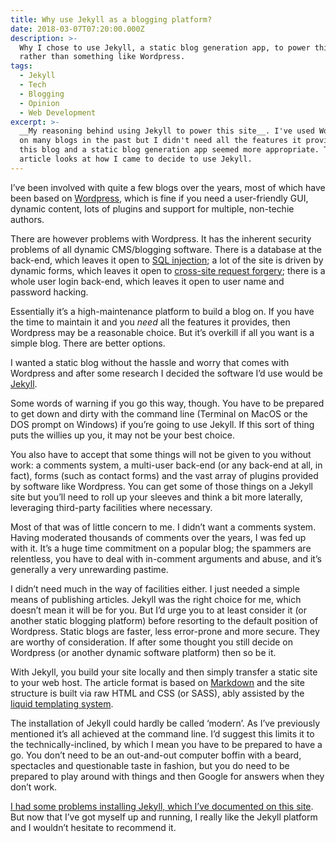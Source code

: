 ```yaml
---
title: Why use Jekyll as a blogging platform?
date: 2018-03-07T07:20:00.000Z
description: >-
  Why I chose to use Jekyll, a static blog generation app, to power this site
  rather than something like Wordpress.
tags:
  - Jekyll
  - Tech
  - Blogging
  - Opinion
  - Web Development
excerpt: >-
  __My reasoning behind using Jekyll to power this site__. I've used Wordpress
  on many blogs in the past but I didn't need all the features it provides for
  this blog and a static blog generation app seemed more appropriate. This
  article looks at how I came to decide to use Jekyll.
---
```

I’ve been involved with quite a few blogs over the years, most of which have been based on [Wordpress](https://wordpress.org "Find out more about Wordpress."), which is fine if you need a user-friendly GUI, dynamic content, lots of plugins and support for multiple, non-techie authors.

There are however problems with Wordpress. It has the inherent security problems of all dynamic CMS/blogging software. There is a database at the back-end, which leaves it open to [SQL injection](https://en.wikipedia.org/wiki/SQL_injection "Find out more about SQL injection."); a lot of the site is driven by dynamic forms, which leaves it open to [cross-site request forgery](https://en.wikipedia.org/wiki/Cross-site_request_forgery "Find out more about CSRF."); there is a whole user login back-end, which leaves it open to user name and password hacking.

Essentially it’s a high-maintenance platform to build a blog on. If you have the time to maintain it and you _need_ all the features it provides, then Wordpress may be a reasonable choice. But it’s overkill if all you want is a simple blog. There are better options.

I wanted a static blog without the hassle and worry that comes with Wordpress and after some research I decided the software I’d use would be [Jekyll](https://jekyllrb.com "Go to the Jekyll site.").

Some words of warning if you go this way, though. You have to be prepared to get down and dirty with the command line (Terminal on MacOS or the DOS prompt on Windows) if you’re going to use Jekyll. If this sort of thing puts the willies up you, it may not be your best choice.

You also have to accept that some things will not be given to you without work: a comments system, a multi-user back-end (or any back-end at all, in fact), forms (such as contact forms) and the vast array of plugins provided by software like Wordpress. You can get some of those things on a Jekyll site but you’ll need to roll up your sleeves and think a bit more laterally, leveraging third-party facilities where necessary.

Most of that was of little concern to me. I didn’t want a comments system. Having moderated thousands of comments over the years, I was fed up with it. It’s a huge time commitment on a popular blog; the spammers are relentless, you have to deal with in-comment arguments and abuse, and it’s generally a very unrewarding pastime.

I didn’t need much in the way of facilities either. I just needed a simple means of publishing articles. Jekyll was the right choice for me, which doesn’t mean it will be for you. But I’d urge you to at least consider it (or another static blogging platform) before resorting to the default position of Wordpress. Static blogs are faster, less error-prone and more secure. They are worthy of consideration. If after some thought you still decide on Wordpress (or another dynamic software platform) then so be it.

With Jekyll, you build your site locally and then simply transfer a static site to your web host. The article format is based on [Markdown](https://en.wikipedia.org/wiki/Markdown "Find out more about Markdown.") and the site structure is built via raw HTML and CSS (or SASS), ably assisted by the [liquid templating system](https://shopify.github.io/liquid/basics/introduction/ "Find out more about the Liquid Templating system.").

The installation of Jekyll could hardly be called ‘modern’. As I’ve previously mentioned it’s all achieved at the command line. I’d suggest this limits it to the technically-inclined, by which I mean you have to be prepared to have a go. You don’t need to be an out-and-out computer boffin with a beard, spectacles and questionable taste in fashion, but you do need to be prepared to play around with things and then Google for answers when they don’t work.

[I had some problems installing Jekyll, which I’ve documented on this site](/installing-jekyll-on-macos-10-11). But now that I’ve got myself up and running, I really like the Jekyll platform and I wouldn’t hesitate to recommend it.

